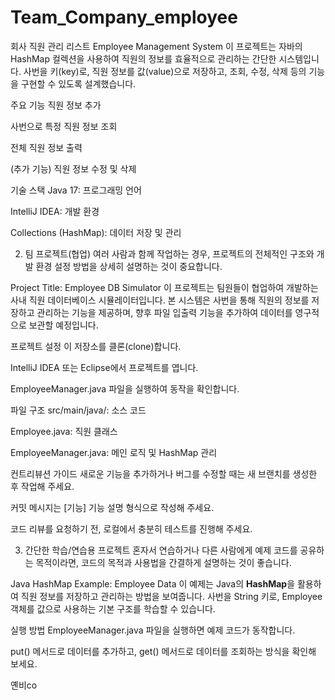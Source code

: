 # Team_Company_employee
회사 직원 관리 리스트
Employee Management System
이 프로젝트는 자바의 HashMap 컬렉션을 사용하여 직원의 정보를 효율적으로 관리하는 간단한 시스템입니다. 사번을 키(key)로, 직원 정보를 값(value)으로 저장하고, 조회, 수정, 삭제 등의 기능을 구현할 수 있도록 설계했습니다.

주요 기능
직원 정보 추가

사번으로 특정 직원 정보 조회

전체 직원 정보 출력

(추가 기능) 직원 정보 수정 및 삭제

기술 스택
Java 17: 프로그래밍 언어

IntelliJ IDEA: 개발 환경

Collections (HashMap): 데이터 저장 및 관리

2. 팀 프로젝트(협업)
여러 사람과 함께 작업하는 경우, 프로젝트의 전체적인 구조와 개발 환경 설정 방법을 상세히 설명하는 것이 중요합니다.

Project Title: Employee DB Simulator
이 프로젝트는 팀원들이 협업하여 개발하는 사내 직원 데이터베이스 시뮬레이터입니다. 본 시스템은 사번을 통해 직원의 정보를 저장하고 관리하는 기능을 제공하며, 향후 파일 입출력 기능을 추가하여 데이터를 영구적으로 보관할 예정입니다.

프로젝트 설정
이 저장소를 클론(clone)합니다.

IntelliJ IDEA 또는 Eclipse에서 프로젝트를 엽니다.

EmployeeManager.java 파일을 실행하여 동작을 확인합니다.

파일 구조
src/main/java/: 소스 코드

Employee.java: 직원 클래스

EmployeeManager.java: 메인 로직 및 HashMap 관리

컨트리뷰션 가이드
새로운 기능을 추가하거나 버그를 수정할 때는 새 브랜치를 생성한 후 작업해 주세요.

커밋 메시지는 [기능] 기능 설명 형식으로 작성해 주세요.

코드 리뷰를 요청하기 전, 로컬에서 충분히 테스트를 진행해 주세요.

3. 간단한 학습/연습용 프로젝트
혼자서 연습하거나 다른 사람에게 예제 코드를 공유하는 목적이라면, 코드의 목적과 사용법을 간결하게 설명하는 것이 좋습니다.

Java HashMap Example: Employee Data
이 예제는 Java의 **HashMap**을 활용하여 직원 정보를 저장하고 관리하는 방법을 보여줍니다. 사번을 String 키로, Employee 객체를 값으로 사용하는 기본 구조를 학습할 수 있습니다.

실행 방법
EmployeeManager.java 파일을 실행하면 예제 코드가 동작합니다.

put() 메서드로 데이터를 추가하고, get() 메서드로 데이터를 조회하는 방식을 확인해 보세요.

옌비co